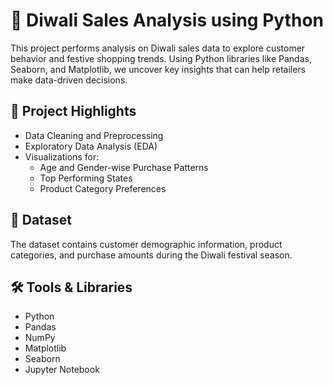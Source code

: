 # 🎇 Diwali Sales Analysis using Python

This project performs analysis on Diwali sales data to explore customer behavior and festive shopping trends. Using Python libraries like Pandas, Seaborn, and Matplotlib, we uncover key insights that can help retailers make data-driven decisions.

## 📌 Project Highlights

- Data Cleaning and Preprocessing
- Exploratory Data Analysis (EDA)
- Visualizations for:
  - Age and Gender-wise Purchase Patterns
  - Top Performing States
  - Product Category Preferences

## 📁 Dataset

The dataset contains customer demographic information, product categories, and purchase amounts during the Diwali festival season.

## 🛠 Tools & Libraries

- Python
- Pandas
- NumPy
- Matplotlib
- Seaborn
- Jupyter Notebook



